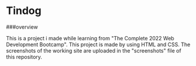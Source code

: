 # Tindog

###overview

   This is a project i made while learning from "The Complete 2022 Web Development Bootcamp".
   This project is made by using HTML and CSS.
   The screenshots of the working site are uploaded in the "screenshots" file of this repository.
